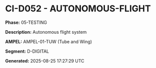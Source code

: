 # CI-D052 - AUTONOMOUS-FLIGHT

**Phase:** 05-TESTING

**Description:** Autonomous flight system

**AMPEL:** AMPEL-01-TUW (Tube and Wing)

**Segment:** D-DIGITAL

**Generated:** 2025-08-25 17:27:29 UTC
